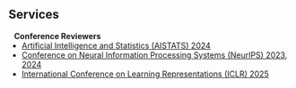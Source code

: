 ## Services

<h4 style="margin:0 10px 0;">Conference Reviewers</h4>

<ul style="margin:0 0 5px;">
  <!-- <li><a href="http://cvpr2023.thecvf.com/"><autocolor>IEEE/CVF Conference on Computer Vision and Pattern Recognition (CVPR) 2021-2023</autocolor></a></li> -->
  <!-- <li><a href="http://iccv2021.thecvf.com/"><autocolor>IEEE/CVF International Conference on Computer Vision (ICCV) 2021</autocolor></a></li> -->
  <li><a href="https://aistats.org/"><autocolor>Artificial Intelligence and Statistics (AISTATS) 2024</autocolor></a></li>
  <li><a href="https://nips.cc/"><autocolor>Conference on Neural Information Processing Systems (NeurIPS) 2023, 2024</autocolor></a></li>
  <li><a href="https://iclr.cc/"><autocolor>International Conference on Learning Representations (ICLR) 2025</autocolor></a></li>
</ul>

<!-- <h4 style="margin:0 10px 0;">Journal Reviewers</h4> -->

<!-- <ul style="margin:0 0 20px;"> -->
  <!-- <li><a href="https://www.computer.org/csdl/journal/tp"><autocolor>IEEE Transactions on Pattern Analysis and Machine Intelligence (TPAMI)</autocolor></a></li> -->
  <!-- <li><a href="https://www.springer.com/journal/11263"><autocolor>International Journal of Computer Vision (IJCV)</autocolor></a></li> -->
<!-- </ul> -->